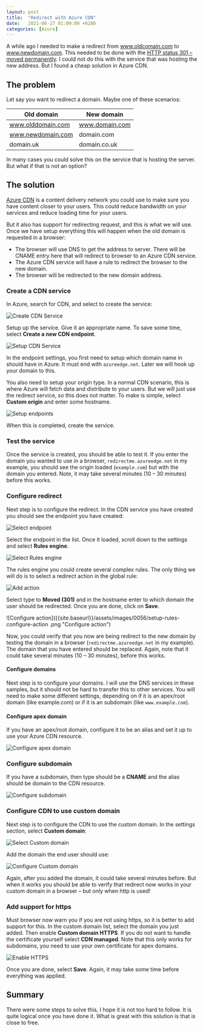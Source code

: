 ```yaml
---
layout: post
title:  "Redirect with Azure CDN"
date:   2021-06-27 01:00:00 +0200
categories: [Azure]
---
```


A while ago I needed to make a redirect from www.oldcomain.com to
www.newdomain.com. This needed to be done with the [HTTP status 301 – moved
permanently](https://en.wikipedia.org/wiki/HTTP_301). I could not do this with
the service that was hosting the new address. But I found a cheap solution in
Azure CDN.

## The problem

Let say you want to redirect a domain. Maybe one of these scenarios:

|Old domain       |New domain    |
------------------|---------------
|www.olddomain.com|www.domain.com|
|www.newdomain.com|domain.com    |
|domain.uk        |domain.co.uk  |

In many cases you could solve this on the service that is hosting the server.
But what if that is not an option?

## The solution

[Azure CDN](https://azure.microsoft.com/sv-se/services/cdn/) is a content
delivery network you could use to make sure you have content closer to your
users. This could reduce bandwidth on your services and reduce loading time for
your users.

But it also has support for redirecting request, and this is what we will use.
Once we have setup everything this will happen when the old domain is requested
in a browser:

* The browser will use DNS to get the address to server. There will be CNAME
  entry here that will redirect to browser to an Azure CDN service.
* The Azure CDN service will have a rule to redirect the browser to the new
  domain.
* The browser will be redirected to the new domain address.

### Create a CDN service

In Azure, search for CDN, and select to create the service:

![Create CDN Service]({{site.baseurl}}/assets/images/0056/create-new.png "Create CDN Service")

Setup up the service. Give it an appropriate name. To save some time, select
**Create a new CDN endpoint**.

![Setup CDN Service]({{site.baseurl}}/assets/images/0056/create-setup.png "Setup CDN Service")

In the endpoint settings, you first need to setup which domain name in should
have in Azure. It must end with `azureedge.net`. Later we will hook up your
domain to this.

You also need to setup your origin type. In a normal CDN scenario, this is where
Azure will fetch data and distribute to your users. But we will just use the
redirect service, so this does not matter. To make is simple, select **Custom
origin** and enter some hostname.

![Setup endpoints]({{site.baseurl}}/assets/images/0056/create-setup-endpoints.png "Setup endpoints")

When this is completed, create the service.

### Test the service

Once the service is created, you should be able to test it. If you enter the
domain you wanted to use in a browser, `redirectme.azureedge.net` in my example,
you should see the origin loaded (`example.com`) but with the domain you
entered. Note, it may take several minutes (10 – 30 minutes) before this works.

### Configure redirect

Next step is to configure the redirect. In the CDN service you have created you
should see the endpoint you have created:

![Select endpoint]({{site.baseurl}}/assets/images/0056/setup-rules-select-endpoint.png "Select endpoint")

Select the endpoint in the list. Once it loaded, scroll down to the settings and
select **Rules engine**.

![Select Rules engine]({{site.baseurl}}/assets/images/0056/setup-rules-select-rules.png "Select Rules engine")

The rules engine you could create several complex rules. The only thing we will
do is to select a redirect action in the global rule:

![Add action]({{site.baseurl}}/assets/images/0056/setup-rules-add-action.png "Add action")

Select type to **Moved (301)** and in the hostname enter to which domain the
user should be redirected. Once you are done, click on **Save**.

![Configure action]({{site.baseurl}}/assets/images/0056/setup-rules-configure-action
.png "Configure action")

Now, you could verify that you now are being redirect to the new domain by
testing the domain in a browser (`redirectme.azureedge.net` in my example). The
domain that you have entered should be replaced. Again, note that it could take
several minutes (10 – 30 minutes), before this works.

#### Configure domains

Next step is to configure your domains. I will use the DNS services in these
samples, but it should not be hard to transfer this to other services. You will
need to make some different settings, depending on if it is an apex/root domain
(like example.com) or if it is an subdomain (like `www.example.com`).

#### Configure apex domain

If you have an apex/root domain, configure it to be an alias and set it up to
use your Azure CDN resource.

![Configure apex domain]({{site.baseurl}}/assets/images/0056/domain-setup-apex.png "Configure apex domain")

### Configure subdomain

If you have a subdomain, then type should be a **CNAME** and the alias should be
domain to the CDN resource.

![Configure subdomain]({{site.baseurl}}/assets/images/0056/domain-setup-subdomain.png "Configure subdomain")

### Configure CDN to use custom domain

Next step is to configure the CDN to use the custom domain. In the settings
section, select **Custom domain**:

![Select Custom domain]({{site.baseurl}}/assets/images/0056/domain-setup-cdn-select-custom-domain.png "Select Custom domain")

Add the domain the end user should use:

![Configure Custom domain]({{site.baseurl}}/assets/images/0056/domain-setup-cdn-configure-custom-domain.png "Configure Custom domain")

Again, after you added the domain, it could take several minutes before. But
when it works you should be able to verify that redirect now works in your
custom domain in a browser – but only when http is used!

### Add support for https

Must browser now warn you if you are not using https, so it is better to add
support for this. In the custom domain list, select the domain you just added.
Then enable **Custom domain HTTPS**. If you do not want to handle the
certificate yourself select **CDN managed**. Note that this only works for
subdomains, you need to use your own certificate for apex domains.

![Enable HTTPS]({{site.baseurl}}/assets/images/0056/cdn-enable-https.png "Enable HTTPS")

Once you are done, select **Save**. Again, it may take some time before
everything was applied.

## Summary

There were some steps to solve this, I hope it is not too hard to follow. It is
quite logical once you have done it. What is great with this solution is that is
close to free.
